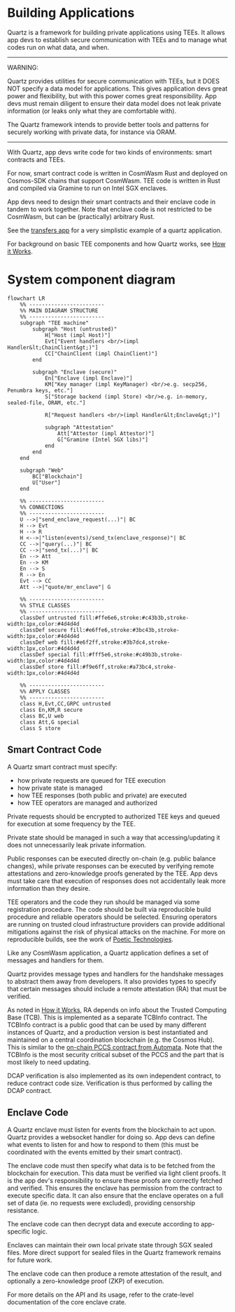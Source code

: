 # Building Applications

Quartz is a framework for building private applications using TEEs. 
It allows app devs to establish secure communication with TEEs
and to manage what codes run on what data, and when. 

---
WARNING:

Quartz provides utilities for secure communication with TEEs,
but it DOES NOT specify a data model for applications. This gives application
devs great power and flexibility, but with this power comes great
responsibility. App devs must remain diligent to ensure their data model does
not leak private information (or leaks only what they are comfortable with). 

The Quartz framework intends to provide better tools and patterns for securely
working with private data, for instance via ORAM.

---

With Quartz, app devs write code for two kinds of environments: smart contracts and TEEs. 

For now, smart contract code is written in CosmWasm Rust and deployed on Cosmos-SDK chains that support CosmWasm.
TEE code is written in Rust and compiled via Gramine to run on Intel SGX enclaves.

App devs need to design their smart contracts and their enclave code in tandem to work together. 
Note that enclave code is not restricted to be CosmWasm, but can be (practically) arbitrary Rust.

See the [transfers app][transfers_app] for a very simplistic example of a quartz
application.

For background on basic TEE components and how Quartz works, see [How it
Works][how_it_works].

# System component diagram
```mermaid
flowchart LR
    %% ------------------------
    %% MAIN DIAGRAM STRUCTURE
    %% ------------------------
    subgraph "TEE machine"
        subgraph "Host (untrusted)"
            H["Host (impl Host)"]
            Evt["Event handlers <br/>(impl Handler&lt;ChainClient&gt;)"]
            CC["ChainClient (impl ChainClient)"]
        end

        subgraph "Enclave (secure)"
            En["Enclave (impl Enclave)"]
            KM["Key manager (impl KeyManager) <br/>e.g. secp256, Penumbra keys, etc."]
            S["Storage backend (impl Store) <br/>e.g. in-memory, sealed-file, ORAM, etc."]
            
            R["Request handlers <br/>(impl Handler&lt;Enclave&gt;)"]

            subgraph "Attestation"
                Att["Attestor (impl Attestor)"]
                G["Gramine (Intel SGX libs)"]
            end
        end
    end

    subgraph "Web"
        BC["Blockchain"]
        U["User"]
    end

    %% ------------------------
    %% CONNECTIONS
    %% ------------------------
    U -->|"send_enclave_request(...)"| BC
    H --> Evt
    H --> R
    H <-->|"listen(events)/send_tx(enclave_response)"| BC
    CC -->|"query(...)"| BC
    CC -->|"send_tx(...)"| BC
    En --> Att
    En --> KM
    En --> S
    R --> En
    Evt --> CC
    Att -->|"quote/mr_enclave"| G

    %% ------------------------
    %% STYLE CLASSES
    %% ------------------------
    classDef untrusted fill:#ffe6e6,stroke:#c43b3b,stroke-width:1px,color:#4d4d4d
    classDef secure fill:#e6ffe6,stroke:#3bc43b,stroke-width:1px,color:#4d4d4d
    classDef web fill:#e6f2ff,stroke:#3b7dc4,stroke-width:1px,color:#4d4d4d
    classDef special fill:#fff5e6,stroke:#c49b3b,stroke-width:1px,color:#4d4d4d
    classDef store fill:#f9e6ff,stroke:#a73bc4,stroke-width:1px,color:#4d4d4d

    %% ------------------------
    %% APPLY CLASSES
    %% ------------------------
    class H,Evt,CC,GRPC untrusted
    class En,KM,R secure
    class BC,U web
    class Att,G special
    class S store
```

## Smart Contract Code

A Quartz smart contract must specify:

- how private requests are queued for TEE execution 
- how private state is managed
- how TEE responses (both public and private) are executed 
- how TEE operators are managed and authorized

Private requests should be encrypted to authorized TEE keys and queued for
execution at some frequency by the TEE.

Private state should be managed in such a way that accessing/updating it does
not unnecessarily leak private information.

Public responses can be executed directly on-chain (e.g. public balance
changes), while private responses can be executed by verifying remote
attestations and zero-knowledge proofs generated by the TEE. App devs must take
care that execution of responses does not accidentally leak more information
than they desire.

TEE operators and the code they run should be managed via some registration procedure. 
The code should be built via reproducible build procedure and reliable operators
should be selected. Ensuring operators are running on trusted cloud
infrastructure providers can provide additional mitigations against the risk of
physical attacks on the machine. For more on reproducible builds, see the work
of [Poetic Technologies][poetic].

Like any CosmWasm application, a Quartz application defines a set of messages
and handlers for them.

Quartz provides message types and handlers for the handshake messages to
abstract them away from developers. It also provides types to specify that
certain messages should include a remote attestation (RA) that must be verified.

As noted in [How it Works][how_it_works], RA depends on info about the Trusted Computing
Base (TCB). This is implemented as a separate TCBInfo contract. The TCBInfo
contract is a public good that can be used by many different instances of
Quartz, and a production version is best instantiated and maintained on a
central coordination blockchain (e.g. the Cosmos Hub). This is similar to the
[on-chain PCCS contract from Automata][automata-pccs]. Note that the TCBInfo is the most security critical subset of
the PCCS and the part that is most likely to need updating. 

DCAP verification is also implemented as its own independent contract, to reduce
contract code size. Verification is thus performed by calling the DCAP contract.

## Enclave Code

A Quartz enclave must listen for events from the blockchain to act upon. Quartz
provides a websocket handler for doing so. App devs can define what events to
listen for and how to respond to them (this must be coordinated with the events
emitted by their smart contract).

The enclave code must then specify what data is to be fetched from the
blockchain for execution. This data must be verified via light client proofs.
It is the app dev's responsibility to ensure these proofs are correctly fetched and
verified. This ensures the enclave has permission from the contract to execute specific data. It can also ensure
that the enclave operates on a full set of data (ie. no requests were
excluded), providing censorship resistance.

The enclave code can then decrypt data and execute according to
app-specific logic. 

Enclaves can maintain their own local private state through SGX sealed files.
More direct support for sealed files in the Quartz framework remains for future
work.

The enclave code can then produce a remote attestation of the result, and
optionally a zero-knowledge proof (ZKP) of execution.

For more details on the API and its usage, refer to the crate-level documentation of the core enclave crate. 


[transfers_app]: /examples/transfers
[how_it_works]: /docs/how_it_works.md
[poetic]: https://poeticte.ch/
[automata-pccs]: https://blog.ata.network/bringing-intel-sgx-pccs-on-chain-d5917878bf54
